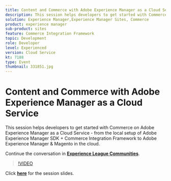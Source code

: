 ```yaml
---
title: Content and Commerce with Adobe Experience Manager as a Cloud Service
description: This session helps developers to get started with Commerce on Adobe Experience Manager as a Cloud Service - from the local setup of Adobe Experience Manager SDK + Commerce Integration Framework to Adobe Experience Manager & Magento in the cloud. This session was delivered as part of Adobe Developers Live Content event.
solution: Experience Manager,Experience Manager Sites, Commerce
product: experience manager
sub-product: sites
feature: Commerce Integration Framework
topic: Development
role: Developer
level: Experienced
version: Cloud Service
kt: 7188
type: Event
thumbnail: 331851.jpg
---
```


# Content and Commerce with Adobe Experience Manager as a Cloud Service

This session helps developers to get started with Commerce on Adobe Experience Manager as a Cloud Service - from the local setup of Adobe Experience Manager SDK + Commerce Integration Framework to Adobe Experience Manager & Magento in the cloud.

Continue the conversation in **[Experience League Communities](http://adobe.ly/36Yd3v6)**.

>[!VIDEO](https://video.tv.adobe.com/v/331851/?quality=12&learn=on&hidetitle=true)

Click **[here](/help/adobe-developers-live/assets/content-commerce.pdf)** for the session slides.
